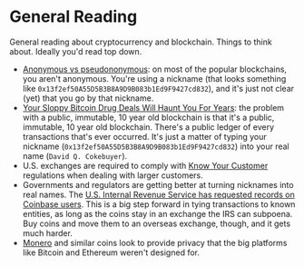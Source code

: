 General Reading
===============

General reading about cryptocurrency and blockchain. Things to think about. Ideally you'd read top down.

* [Anonymous vs pseudononymous](https://tante.cc/2011/08/12/anonymous-vs-pseudonymous/): on most
of the popular blockchains, you aren't anonymous. You're using a
nickname 
(that looks something like `0x13f2ef50A55D5B3B8A9D9B083b1Ed9F9427cd832`), and it's just not clear (yet) that you go by that nickname.
* [Your Sloppy Bitcoin Drug Deals Will Haunt You For Years](https://www.wired.com/story/bitcoin-drug-deals-silk-road-blockchain/): the problem with a public, immutable, 10 year old blockchain is that it's a public, immutable, 10 year old blockchain. There's a public ledger of every transactions that's ever occurred. It's just a matter of typing your nickname (`0x13f2ef50A55D5B3B8A9D9B083b1Ed9F9427cd832`) into your real name (`David Q. Cokebuyer`).
* U.S. exchanges are required to comply with [Know Your Customer](https://steemit.com/bitcoin/@steemitguide/guide-to-regulating-cryptocurrency-via-the-know-your-customer-procedure-and-compliance) regulations when dealing with larger customers.
* Governments and regulators are getting better at turning nicknames into real names. The [U.S. Internal Revenue Service has requested records on Coinbase users](https://medium.com/@GlobalTaxAccountants/irs-narrows-scope-of-coinbase-subpoena-impact-for-coinbase-users-770532755c5e). This is a big step forward in tying transactions to known entities, as long as the coins stay in an exchange the IRS can subpoena. Buy coins and move them to an overseas exchange, though, and it gets much harder. 
* [Monero](https://www.monero.how/how-does-monero-privacy-work) and similar coins look to provide privacy that the big platforms like Bitcoin and Ethereum weren't designed for.


